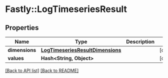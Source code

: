 # Fastly::LogTimeseriesResult

## Properties

| Name | Type | Description | Notes |
| ---- | ---- | ----------- | ----- |
| **dimensions** | [**LogTimeseriesResultDimensions**](LogTimeseriesResultDimensions.md) |  | [optional] |
| **values** | **Hash&lt;String, Object&gt;** |  | [optional] |

[[Back to API list]](../../README.md#endpoints) [[Back to README]](../../README.md)

